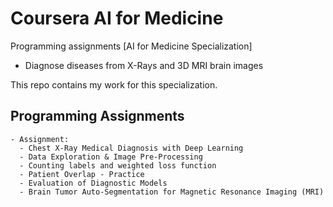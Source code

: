 # Coursera AI for Medicine 

Programming assignments [AI for Medicine Specialization]
- Diagnose diseases from X-Rays and 3D MRI brain images

This repo contains my work for this specialization. 
## Programming Assignments


  
  
    - Assignment: 
      - Chest X-Ray Medical Diagnosis with Deep Learning
      - Data Exploration & Image Pre-Processing
      - Counting labels and weighted loss function
      - Patient Overlap - Practice 
      - Evaluation of Diagnostic Models 
      - Brain Tumor Auto-Segmentation for Magnetic Resonance Imaging (MRI)
    


